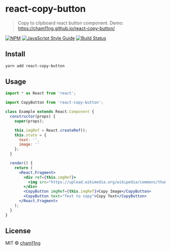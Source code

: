 # react-copy-button

> Copy to clipboard react button component. Demo: https://cham11ng.github.io/react-copy-button/

[![NPM](https://img.shields.io/npm/v/react-copy-button.svg)](https://www.npmjs.com/package/react-copy-button)
[![JavaScript Style Guide](https://img.shields.io/badge/code_style-standard-brightgreen.svg)](https://standardjs.com)
[![Build Status](https://travis-ci.org/cham11ng/react-copy-button.svg?branch=master)](https://travis-ci.org/cham11ng/react-copy-button)

## Install

```bash
yarn add react-copy-button
```

## Usage

```jsx
import * as React from 'react';

import CopyButton from 'react-copy-button';

class Example extends React.Component {
  constructor(props) {
    super(props);

    this.imgRef = React.createRef();
    this.state = {
      text: '',
      image: ''
    };
  }

  render() {
    return (
      <React.Fragment>
        <div ref={this.imgRef}>
          <img src="https://upload.wikimedia.org/wikipedia/commons/thumb/a/a7/React-icon.svg/2000px-React-icon.svg.png" />
        </div>
        <CopyButton imgRef={this.imgRef}>Copy Image</CopyButton>
        <CopyButton text="Text to copy">Copy Text</CopyButton>
      </React.Fragment>
    );
  }
}
```

## License

MIT © [cham11ng](https://github.com/cham11ng)
